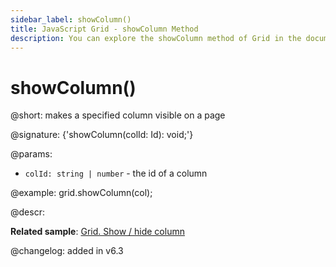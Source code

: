 ```yaml
---
sidebar_label: showColumn()
title: JavaScript Grid - showColumn Method 
description: You can explore the showColumn method of Grid in the documentation of the DHTMLX JavaScript UI library. Browse developer guides and API reference, try out code examples and live demos, and download a free 30-day evaluation version of DHTMLX Suite 7.
---
```


# showColumn()

@short: makes a specified column visible on a page

@signature: {'showColumn(colId: Id): void;'}

@params:
- `colId: string | number` - the id of a column

@example:
grid.showColumn(col);

@descr:

**Related sample**: [Grid. Show / hide column](https://snippet.dhtmlx.com/n4zjwsqj)

@changelog: added in v6.3

[comment]: # (@relatedapi: grid/api/grid_hidecolumn_method.md)

[comment]: # (@related: grid/usage.md#hidingshowing-a-column)
